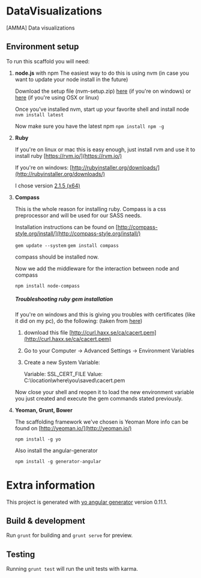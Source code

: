 # DataVisualizations

[AMMA] Data visualizations

## Environment setup

To run this scaffold you will need:

1.  **node.js** with npm
    The easiest way to do this is using nvm (in case you want to update your node install in the future)

    Download the setup file (nvm-setup.zip) [here](https://github.com/coreybutler/nvm-windows/releases) (if you're on windows)
    or [here](https://github.com/creationix/nvm) (if you're using OSX or linux)

    Once you've installed nvm, start up your favorite shell and install node
    `nvm install latest`

    Now make sure you have the latest npm
    `npm install npm -g`

2.  **Ruby**
    
    If you're on linux or mac this is easy enough, just install rvm and use it to install ruby
    [https://rvm.io/](https://rvm.io/)

    If you're on windows:
    [http://rubyinstaller.org/downloads/](http://rubyinstaller.org/downloads/)

    I chose version [2.1.5 (x64)](http://dl.bintray.com/oneclick/rubyinstaller/rubyinstaller-2.1.5-x64.exe?direct)

3.  **Compass**

    This is the whole reason for installing ruby.
    Compass is a css preprocessor and will be used for our SASS needs.

    Installation instructions can be found on [http://compass-style.org/install/](http://compass-style.org/install/)

    `gem update --system`
    `gem install compass`

    compass should be installed now.

    Now we add the middleware for the interaction between node and compass

    `npm install node-compass`

    ##### Troubleshooting ruby gem installation

    If you're on windows and this is giving you troubles with certificates (like it did on my pc), do the following:
    (taken from [here](http://stackoverflow.com/questions/5720484/how-to-solve-certificate-verify-failed-on-windows))

    1.  download this file [http://curl.haxx.se/ca/cacert.pem](http://curl.haxx.se/ca/cacert.pem)
    2.  Go to your Computer -> Advanced Settings -> Environment Variables
    3.  Create a new System Variable:

        Variable: SSL_CERT_FILE
        Value: C:\location\where\you\saved\cacert.pem

    Now close your shell and reopen it to load the new environment variable you just created and execute the gem commands stated previously.

4.  **Yeoman, Grunt, Bower**
    
    The scaffolding framework we've chosen is Yeoman
    More info can be found on [http://yeoman.io/](http://yeoman.io/)

    `npm install -g yo`

    Also install the angular-generator

    `npm install -g generator-angular`


# Extra information

This project is generated with [yo angular generator](https://github.com/yeoman/generator-angular)
version 0.11.1.

## Build & development

Run `grunt` for building and `grunt serve` for preview.

## Testing

Running `grunt test` will run the unit tests with karma.
